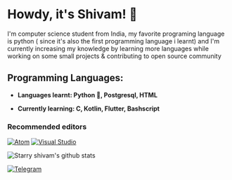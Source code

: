 # Howdy, it's Shivam! 🤙

I'm computer science student from India, my favorite programing language is python ( since it's also the first programming language i learnt) and I'm currently increasing my knowledge by learning more languages while working on some small projects & contributing to open source community
## Programming Languages:

- **Languages learnt: Python :snake:, Postgresql, HTML**
 
- **Currently learning: C, Kotlin, Flutter, Bashscript**

### Recommended editors
[![Atom](https://img.shields.io/badge/atom-28b463.svg?style=for-the-badge&logo=atom)](https://atom.io/)
[![Visual Studio](https://img.shields.io/badge/VisualStudioCode-1da1f2.svg?style=for-the-badge&logo=visual-studio-code)](https://vscodium.com/)

![Starry shivam's github stats](https://github-readme-stats.vercel.app/api?username=starry69&show_icons=true&theme=dark)

<!--- 
Taken from https://github.com/anuraghazra/github-readme-stats/blob/master/readme.md, this is a gradient card. Edit colors if you'd like.
![Austin Hornhead's github stats](https://github-readme-stats.vercel.app/api?username=marchingon12&show_icons=true&bg_color=30,FFDEE9,B5FFFC&title_color=000000&text_color=2b2b2b&icon_color=ff009e) 
-->

[![Telegram](https://img.shields.io/badge/telegram-1b77FF.svg?style=for-the-badge&logo=telegram)](https://t.me/starryboi)
